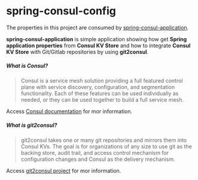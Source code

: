 # spring-consul-config

The properties in this project are consumed by [spring-consul-application](https://github.com/GuilhermeFelipe616/spring-consul-application).

**spring-consul-application** is simple application showing how get **Spring application properties** from **Consul KV Store** and how to integrate **Consul KV Store** with Git/Gitlab repositories by using **git2consul**.

##### What is Consul?
> Consul is a service mesh solution providing a full featured control plane with service discovery, configuration, and segmentation functionality. Each of these features can be used individually as needed, or they can be used together to build a full service mesh.

Access [Consul documentation](https://www.consul.io/docs/intro) for mor information.

##### What is git2consul?
> git2consul takes one or many git repositories and mirrors them into Consul KVs. The goal is for organizations of any size to use git as the backing store, audit trail, and access control mechanism for configuration changes and Consul as the delivery mechanism.

Access [git2consul project](https://github.com/breser/git2consul) for mor information.
